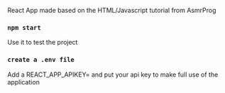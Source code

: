 React App made based on the HTML/Javascript tutorial from AsmrProg


### `npm start`
Use it to test the project

### `create a .env file`
Add a REACT_APP_APIKEY= and put your api key to make full use of the application